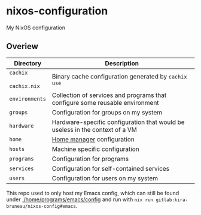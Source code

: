 # nixos-configuration

My NixOS configuration

## Overiew

| Directory                    | Description                                                                  |
| ---------------------------- | ---------------------------------------------------------------------------- |
| `cachix`<br><br>`cachix.nix` | Binary cache configuration generated by `cachix use`                         |
| `environments`               | Collection of services and programs that configure some reusable environment |
| `groups`                     | Configuration for groups on my system                                        |
| `hardware`                   | Hardware-specific configuration that would be useless in the context of a VM |
| `home`                       | [Home manager](https://github.com/nix-community/home-manager) configuration  |
| `hosts`                      | Machine specific configuration                                               |
| `programs`                   | Configuration for programs                                                   |
| `services`                   | Configuration for self-contained services                                    |
| `users`                      | Configuration for users on my system                                         |

This repo used to only host my Emacs config, which can still be found
under [./home/programs/emacs/config](./home/programs/emacs/config) and
run with `nix run gitlab:kira-bruneau/nixos-config#emacs`.
